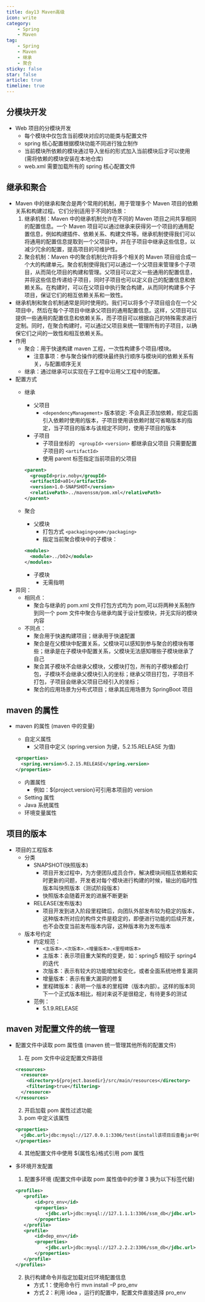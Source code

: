 ```yaml
---
title: day13 Maven高级
icon: write
category:
    - Spring
    - Maven
tag:
    - Spring
    - Maven
    - 继承
    - 聚合
sticky: false
star: false
article: true
timeline: true
---
```


## 分模块开发

- Web 项目的分模块开发
    - 每个模块中仅包含当前模块对应的功能类与配置文件
    - spring 核心配置根据模块功能不同进行独立制作
    - 当前模块所依赖的模块通过导入坐标的形式加入当前模块后才可以使用 (需将依赖的模块安装在本地仓库)
    - web.xml 需要加载所有的 spring 核心配置文件

## 继承和聚合

- Maven 中的继承和聚合是两个常用的机制，用于管理多个 Maven 项目的依赖关系和构建过程。它们分别适用于不同的场景：
    1. 继承机制：Maven 中的继承机制允许在不同的 Maven 项目之间共享相同的配置信息。一个 Maven 项目可以通过继承来获得另一个项目的通用配置信息，例如构建插件、依赖关系、构建文件等。继承机制使得我们可以将通用的配置信息提取到一个父项目中，并在子项目中继承这些信息，以减少冗余的配置，提高项目的可维护性。
    2. 聚合机制：Maven 中的聚合机制允许将多个相关的 Maven 项目组合成一个大的构建单元。聚合机制使得我们可以通过一个父项目来管理多个子项目，从而简化项目的构建和管理。父项目可以定义一些通用的配置信息，并将这些信息传递给子项目，同时子项目也可以定义自己的配置信息和依赖关系。在构建时，可以在父项目中执行聚合构建，从而同时构建多个子项目，保证它们的相互依赖关系和一致性。
- 继承机制和聚合机制通常是同时使用的。我们可以将多个子项目组合在一个父项目中，然后在每个子项目中继承父项目的通用配置信息。这样，父项目可以提供一些通用的配置信息和依赖关系，而子项目可以根据自己的特殊需求进行定制。同时，在聚合构建时，可以通过父项目来统一管理所有的子项目，以确保它们之间的一致性和相互依赖关系。
- 作用
    - 聚合：用于快速构建 maven 工程，一次性构建多个项目/模块。
        - 注意事项：参与聚合操作的模块最终执行顺序与模块间的依赖关系有关，与配置顺序无关
    - 继承：通过继承可以实现在子工程中沿用父工程中的配置。
- 配置方式
    - 继承
        - 父项目
            - `<dependencyManagement>` 版本锁定: 不会真正添加依赖，规定后面引入依赖时使用的版本，子项目使用该依赖时就可省略版本的指定，当子项目的版本与该规定不同时，使用子项目的版本
        - 子项目
            - 子项目坐标的 ` <groupId>` `<version>` 都继承自父项目 只需要配置子项目的 `<artifactId>`
            - 使用 parent 标签指定当前项目的父项目

        ```xml
        <parent>
          <groupId>priv.noby</groupId>
          <artifactId>a01</artifactId>
          <version>1.0-SNAPSHOT</version>
          <relativePath>../mavenssm/pom.xml</relativePath>
        </parent>
        ```

    - 聚合
        - 父模块
            - 打包方式 `<packaging>pom</packaging>`
            - 指定当前聚合模块中的子模块：

        ```xml
        <modules>
          <module>../b02</module>
        </modules>
        ```

        - 子模块
            - 无需指明
- 异同：
    - 相同点：
        - 聚合与继承的 pom.xml 文件打包方式均为 pom,可以将两种关系制作到同一个 pom 文件中聚合与继承均属于设计型模块，并无实际的模块内容
    - 不同点：
        - 聚合用于快速构建项目；继承用于快速配置
        - 聚合是在父模块中配置关系，父模块可以感知到参与聚合的模块有哪些；继承是在子模块中配置关系，父模块无法感知哪些子模块继承了自己
        - 聚合其子模块不会继承父模块，父模块打包，所有的子模块都会打包，子模块不会继承父模块引入的坐标；继承父项目打包，子项目不打包，子项目会继承父项目已经引入的坐标；
        - 聚合的应用场景为分布式项目；继承其应用场景为 SpringBoot 项目

## maven 的属性

- maven 的属性 (maven 中的变量)
    - 自定义属性
        - 父项目中定义 (spring.version 为键，5.2.15.RELEASE 为值)

    ```xml
    <properties>
      <spring.version>5.2.15.RELEASE</spring.version>
    </properties>
    ```

    - 内置属性
        - 例如：${project.version}可引用本项目的 version
    - Setting 属性
    - Java 系统属性
    - 环境变量属性

## 项目的版本

- 项目的工程版本
    - 分类
        - SNAPSHOT(快照版本)
            - 项目开发过程中，为方便团队成员合作，解决模块间相互依赖和实时更新的问题，开发者对每个模块进行构建的时候，输出的临时性版本叫快照版本（测试阶段版本）
            - 快照版本会随着开发的进展不断更新
        - RELEASE(发布版本)
            - 项目开发到进入阶段里程碑后，向团队外部发布较为稳定的版本，这种版本所对应的构件文件是稳定的，即便进行功能的后续开发，也不会改变当前发布版本内容，这种版本称为发布版本
    - 版本号约定
        - 约定规范：
            - `<主版本>.<次版本>.<增量版本>.<里程碑版本>`
            - 主版本：表示项目重大架构的变更，如：spring5 相较于 spring4 的迭代
            - 次版本：表示有较大的功能增加和变化，或者全面系统地修复漏洞
            - 增量版本：表示有重大漏洞的修复
            - 里程碑版本：表明一个版本的里程碑（版本内部）。这样的版本同下一个正式版本相比，相对来说不是很稳定，有待更多的测试
        - 范例：
            - 5.1.9.RELEASE

## maven 对配置文件的统一管理

- 配置文件中读取 pom 属性值 (maven 统一管理其他所有的配置文件)
    1. 在 pom 文件中设定配置文件路径

     ```xml
     <resources>
       <resource>
         <directory>${project.basedir}/src/main/resources</directory>
         <filtering>true</filtering>
       </resource>
     </resources>
     ```

    2. 开启加载 pom 属性过滤功能
    3. pom 中定义该属性

     ```xml
     <properties>
       <jdbc.url>jdbc:mysql://127.0.0.1:3306/test(install该项目后查看jar中的db.properties是否为该值)</jdbc.url>
     </properties>
     ```

    4. 其他配置文件中使用 ${属性名}格式引用 pom 属性
- 多环境开发配置
    1. 配置多环境 (配置文件中读取 pom 属性值中的步骤 3 换为以下标签代替)

     ```xml
     <profiles>
        <profile>
            <id>pro_env</id>
            <properties>
                <jdbc.url>jdbc:mysql://127.1.1.1:3306/ssm_db</jdbc.url>
            </properties>
        </profile>
        <profile>
            <id>dep_env</id>
            <properties>
                <jdbc.url>jdbc:mysql://127.2.2.2:3306/ssm_db</jdbc.url>
            </properties>
        </profile>
     </profiles>
     ```

    2. 执行构建命令并指定加载对应环境配置信息
          - 方式 1：使用命令行 mvn install –P pro_env
          - 方式 2：利用 idea ，运行的配置中，配置文件直接选择 pro_env
